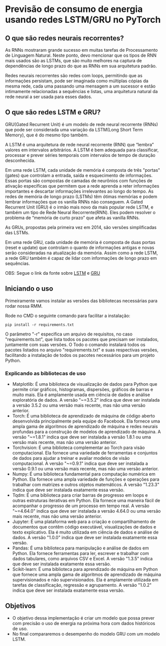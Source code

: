# Previsão de consumo de energia usando redes LSTM/GRU no PyTorch

## O que são redes neurais recorrentes?

As RNNs mostraram grande sucesso em muitas tarefas de Processamento de Linguagem Natural. Neste ponto, devo mencionar que os tipos de RNN mais usados são as LSTMs, que são muito melhores na captura de dependências de longo prazo do que as RNNs em sua arquitetura padrão.

Redes neurais recorrentes são redes com loops, permitindo que as informações persistam, pode ser imaginada como múltiplas cópias da mesma rede, cada uma passando uma mensagem a um sucessor e estão intimamente relacionadas a sequências e listas, uma arquitetura natural da rede neural a ser usada para esses dados.

## O que são redes LSTM e GRU?

GRU(Gated Recurrent Unit) é um modelo de rede neural recorrente (RNNs) que pode ser considerada uma variação da LSTM(Long Short Term Memory), que é do mesmo tipo também.

A LSTM é uma arquitetura de rede neural recorrente (RNN) que “lembra” valores em intervalos arbitrários. A LSTM é bem adequada para classificar, processar e prever séries temporais com intervalos de tempo de duração desconhecida.

Em uma rede LSTM, cada unidade de memória é composta de três "portas"(gates) que controlam a entrada, saída e esquecimento de informações. Essas portas são compostas de camadas de neurônios com funções de ativação específicas que permitem que a rede aprenda a reter informações importantes e descartar informações irrelevantes ao longo do tempo.
As redes de memória de longo prazo (LSTMs) têm ótimas memórias e podem lembrar informações que os vanilla RNNs não conseguem.
A Gated Recurrent Unit (GRU) é o irmão mais novo da mais popular rede LSTM, e também um tipo de Rede Neural Recorrente(RNN). Eles podem resolver o problema de “memória de curto prazo” que afeta as vanilla RNNs.

As GRUs, propostas pela primeira vez em 2014, são versões simplificadas das LSTMs.

Em uma rede GRU, cada unidade de memória é composta de duas portas (reset e update) que controlam o quanto de informações antigas e novas serão consideradas na atualização da memória. Assim como a rede LSTM, a rede GRU também é capaz de lidar com informações de longo prazo em sequências.

OBS: Segue o link da fonte sobre [LSTM](https://www.deeplearningbook.com.br/arquitetura-de-redes-neurais-long-short-term-memory/) e [GRU](https://www.deeplearningbook.com.br/arquitetura-de-redes-neurais-gated-recurrent-unit-gru/#:~:text=LSTM%20e%20GRU%20foram%20criadas,para%20manter%20ou%20jogar%20fora.)

## Iniciando o uso

Primeiramente vamos instalar as versões das bibliotecas necessárias para rodar nossa RMM.

Rode no CMD o seguinte comando para facilitar a instalação:
```
pip install -r requirements.txt
```
O parâmetro "-r" especifica um arquivo de requisitos, no caso "requirements.txt", que lista todos os pacotes que precisam ser instalados, juntamente com suas versões.
O Todo o comando  instalará todos os pacotes listados no arquivo "requirements.txt" e suas respectivas versões, facilitando a instalação de todos os pacotes necessários para um projeto Python.

### Explicando as bibliotecas de uso

 * Matplotlib: É uma biblioteca de visualização de dados para Python que permite criar gráficos, histogramas, dispersões, gráficos de barras e muito mais. Ela é amplamente usada em ciência de dados e análise exploratória de dados. A versão "~=3.5.2" indica que deve ser instalada a versão 3.5.2 ou uma versão mais recente, mas não uma versão anterior.
 * Torch: É uma biblioteca de aprendizado de máquina de código aberto desenvolvida principalmente pela equipe do Facebook. Ela fornece uma ampla gama de algoritmos de aprendizado de máquina e redes neurais profundas para a construção de modelos de aprendizado de máquina. A versão "~=1.8.1" indica que deve ser instalada a versão 1.8.1 ou uma versão mais recente, mas não uma versão anterior.
 * Torchvision: É uma biblioteca complementar ao Torch para visão computacional. Ela fornece uma variedade de ferramentas e conjuntos de dados para ajudar a treinar e avaliar modelos de visão computacional. A versão "~=0.9.1" indica que deve ser instalada a versão 0.9.1 ou uma versão mais recente, mas não uma versão anterior.
 * Numpy: É uma biblioteca fundamental para computação numérica em Python. Ela fornece uma ampla variedade de funções e operações para trabalhar com matrizes e outros objetos matemáticos. A versão "1.23.3" indica que deve ser instalada exatamente essa versão.
 * Tqdm: É uma biblioteca para criar barras de progresso em loops e outras estruturas iterativas em Python. Ela fornece uma maneira fácil de acompanhar o progresso de um processo em tempo real. A versão "~=4.64.0" indica que deve ser instalada a versão 4.64.0 ou uma versão mais recente, mas não uma versão anterior.
 * Jupyter: É uma plataforma web para a criação e compartilhamento de documentos que contêm código executável, visualizações de dados e texto explicativo. Ela é muito utilizada em ciência de dados e análise de dados. A versão "1.0.0" indica que deve ser instalada exatamente essa versão.
 * Pandas: É uma biblioteca para manipulação e análise de dados em Python. Ela fornece ferramentas para ler, escrever e trabalhar com dados tabulares, como arquivos CSV e Excel. A versão "1.3.5" indica que deve ser instalada exatamente essa versão.
 * Scikit-learn: É uma biblioteca para aprendizado de máquina em Python que fornece uma ampla gama de algoritmos de aprendizado de máquina supervisionados e não supervisionados. Ela é amplamente utilizada em tarefas de classificação, regressão e agrupamento. A versão "1.0.2" indica que deve ser instalada exatamente essa versão.

## Objetivos

 * O objetivo dessa implementação é criar um modelo que possa prever com precisão o uso de energia na próxima hora com dados históricos de uso.
 * No final compararemos o desempenho do modelo GRU com um modelo LSTM.
